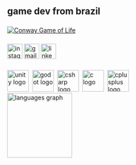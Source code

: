 <h2 align="left">game dev from brazil</h2>

###

<div align="left">
    <a href="https://en.wikipedia.org/wiki/Conway%27s_Game_of_Life">
    <img src="https://github.com/user-attachments/assets/3d2f03ee-2d3e-49cc-bdca-c52f85245e95" alt="Conway Game of Life"/>
  </a>
</div>

###

<div align="left">
  <a href="https://www.instagram.com/raulpavani/" target="_blank"><img src="https://img.shields.io/static/v1?message=Instagram&logo=instagram&label=&color=E4405F&logoColor=white&labelColor=&style=for-the-badge" height="35" alt="instagram logo"/></a>
  <a href="raul.pavani@hotmail.com" target="_blank"><img src="https://img.shields.io/static/v1?message=Email&logo=gmail&label=&color=D14836&logoColor=white&labelColor=&style=for-the-badge" height="35" alt="gmail logo"/></a>
  <a href="https://www.linkedin.com/in/raul-pavani-846307157/" target="_blank"><img src="https://img.shields.io/static/v1?message=LinkedIn&logo=linkedin&label=&color=0077B5&logoColor=white&labelColor=&style=for-the-badge" height="35" alt="linkedin logo"/></a>
</div>

###

<div align="left">
  <img src="https://skillicons.dev/icons?i=unity" height="50" alt="unity logo"  />
  <img width="0" />
  <img src="https://skillicons.dev/icons?i=godot" height="50" alt="godot logo"  />
  <img width="0" />
  <img src="https://skillicons.dev/icons?i=cs" height="50" alt="csharp logo"  />
  <img width="0" />
  <img src="https://skillicons.dev/icons?i=c" height="50" alt="c logo"  />
  <img width="0" />
  <img src="https://skillicons.dev/icons?i=cpp" height="50" alt="cplusplus logo"  />
</div>

<div align="left">
  <img src="https://github-readme-stats.vercel.app/api/top-langs?username=RaulPavani&locale=en&hide_title=false&layout=compact&card_width=320&langs_count=6&theme=jolly&hide_border=false" height="150" alt="languages graph"  />
</div>

###
